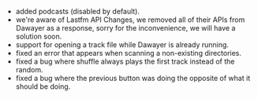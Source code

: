 - added podcasts (disabled by default).
- we're aware of Lastfm API Changes, we removed all of their APIs from Dawayer as a response, sorry for the inconvenience, we will have a solution soon.
- support for opening a track file while Dawayer is already running.
- fixed an error that appears when scanning a non-existing directories.
- fixed a bug where shuffle always plays the first track instead of the random.
- fixed a bug where the previous button was doing the opposite of what it should be doing.